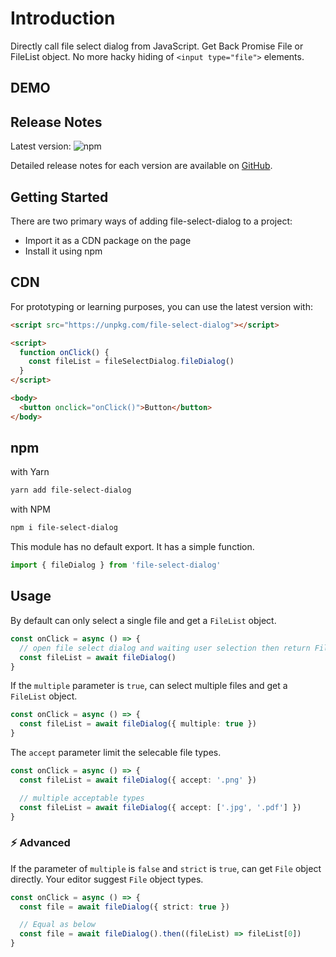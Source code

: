 # Introduction

Directly call file select dialog from JavaScript.
Get Back Promise File or FileList object.
No more hacky hiding of `<input type="file">` elements.

## DEMO

<playground />

## Release Notes

Latest version: ![npm](https://img.shields.io/npm/v/file-select-dialog)

Detailed release notes for each version are available on [GitHub](https://github.com/TomokiMiyauci/file-select-dialog/blob/main/CHANGELOG.md).

## Getting Started

There are two primary ways of adding file-select-dialog to a project:

- Import it as a CDN package on the page
- Install it using npm

## CDN

For prototyping or learning purposes, you can use the latest version with:

```html
<script src="https://unpkg.com/file-select-dialog"></script>

<script>
  function onClick() {
    const fileList = fileSelectDialog.fileDialog()
  }
</script>

<body>
  <button onclick="onClick()">Button</button>
</body>
```

## npm

with Yarn

```bash
yarn add file-select-dialog
```

with NPM

```bash
npm i file-select-dialog
```

This module has no default export.
It has a simple function.

```ts
import { fileDialog } from 'file-select-dialog'
```

## Usage

By default can only select a single file and get a `FileList` object.

```ts
const onClick = async () => {
  // open file select dialog and waiting user selection then return FileList object.
  const fileList = await fileDialog()
}
```

If the `multiple` parameter is `true`, can select multiple files and get a `FileList` object.

```ts
const onClick = async () => {
  const fileList = await fileDialog({ multiple: true })
}
```

The `accept` parameter limit the selecable file types.

```ts
const onClick = async () => {
  const fileList = await fileDialog({ accept: '.png' })

  // multiple acceptable types
  const fileList = await fileDialog({ accept: ['.jpg', '.pdf'] })
}
```

### :zap: Advanced

If the parameter of `multiple` is `false` and `strict` is `true`, can get `File` object directly.
Your editor suggest `File` object types.

```ts
const onClick = async () => {
  const file = await fileDialog({ strict: true })

  // Equal as below
  const file = await fileDialog().then((fileList) => fileList[0])
}
```
